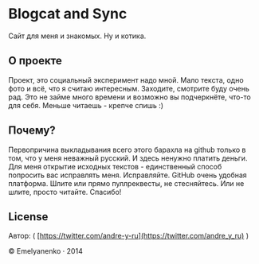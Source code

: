 Blogcat and Sync
=====================

Сайт для меня и знакомых. Ну и котика.

О проекте
----------------
Проект, это социальный эксперимент надо мной. Мало текста, одно фото и всё, что я считаю интересным. Заходите, смотрите буду очень рад. Это не займе много времени и возможно вы подчеркнёте, что-то для себя.
Меньше читаешь - крепче спишь :)

Почему?
----------------
Первопричина выкладывания всего этого барахла на github только в том, что у меня неважный русский. И здесь ненужно платить деньги. Для меня открытие исходных текстов - единственный способ попросить вас исправлять меня. Исправляйте. GitHub очень удобная платформа. Шлите или прямо пуллреквесты, не стесняйтесь. Или не шлите, просто читайте. Спасибо!

License
----------------
Автор: ( [https://twitter.com/andre-y-ru](https://twitter.com/andre_y_ru) ) 

© Emelyanenko &middot; 2014

 

